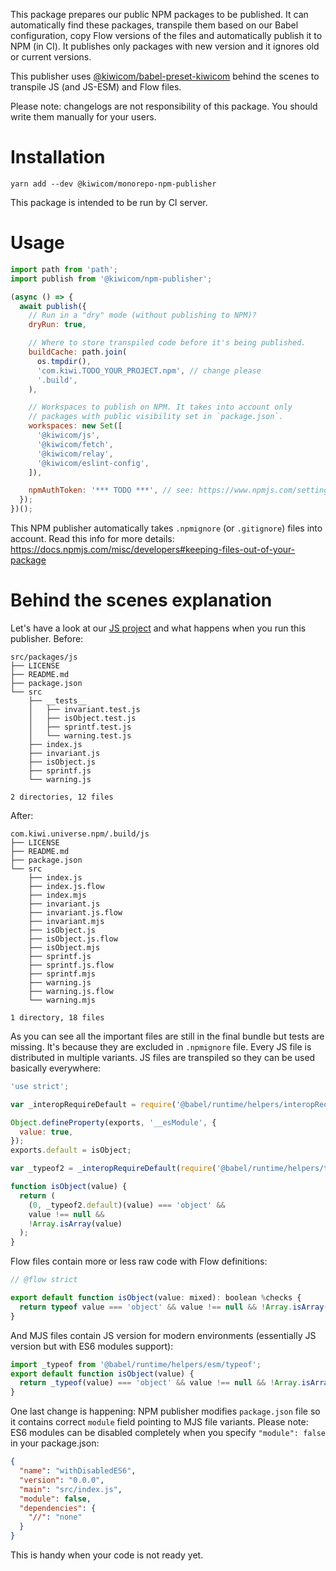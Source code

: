 This package prepares our public NPM packages to be published. It can automatically find these packages, transpile them based on our Babel configuration, copy Flow versions of the files and automatically publish it to NPM (in CI). It publishes only packages with new version and it ignores old or current versions.

This publisher uses [@kiwicom/babel-preset-kiwicom](https://www.npmjs.com/package/@kiwicom/babel-preset-kiwicom) behind the scenes to transpile JS (and JS-ESM) and Flow files.

Please note: changelogs are not responsibility of this package. You should write them manually for your users.

# Installation

```text
yarn add --dev @kiwicom/monorepo-npm-publisher
```

This package is intended to be run by CI server.

<!-- AUTOMATOR:HIRING_BANNER -->



<!-- /AUTOMATOR:HIRING_BANNER -->

# Usage

```js
import path from 'path';
import publish from '@kiwicom/npm-publisher';

(async () => {
  await publish({
    // Run in a "dry" mode (without publishing to NPM)?
    dryRun: true,

    // Where to store transpiled code before it's being published.
    buildCache: path.join(
      os.tmpdir(),
      'com.kiwi.TODO_YOUR_PROJECT.npm', // change please
      '.build',
    ),

    // Workspaces to publish on NPM. It takes into account only
    // packages with public visibility set in `package.json`.
    workspaces: new Set([
      '@kiwicom/js',
      '@kiwicom/fetch',
      '@kiwicom/relay',
      '@kiwicom/eslint-config',
    ]),

    npmAuthToken: '*** TODO ***', // see: https://www.npmjs.com/settings/<USERNAME>/tokens
  });
})();
```

This NPM publisher automatically takes `.npmignore` (or `.gitignore`) files into account. Read this info for more details: https://docs.npmjs.com/misc/developers#keeping-files-out-of-your-package

# Behind the scenes explanation

Let's have a look at our [JS project](https://github.com/kiwicom/js) and what happens when you run this publisher. Before:

```text
src/packages/js
├── LICENSE
├── README.md
├── package.json
└── src
    ├── __tests__
    │   ├── invariant.test.js
    │   ├── isObject.test.js
    │   ├── sprintf.test.js
    │   └── warning.test.js
    ├── index.js
    ├── invariant.js
    ├── isObject.js
    ├── sprintf.js
    └── warning.js

2 directories, 12 files
```

After:

```text
com.kiwi.universe.npm/.build/js
├── LICENSE
├── README.md
├── package.json
└── src
    ├── index.js
    ├── index.js.flow
    ├── index.mjs
    ├── invariant.js
    ├── invariant.js.flow
    ├── invariant.mjs
    ├── isObject.js
    ├── isObject.js.flow
    ├── isObject.mjs
    ├── sprintf.js
    ├── sprintf.js.flow
    ├── sprintf.mjs
    ├── warning.js
    ├── warning.js.flow
    └── warning.mjs

1 directory, 18 files
```

As you can see all the important files are still in the final bundle but tests are missing. It's because they are excluded in `.npmignore` file. Every JS file is distributed in multiple variants. JS files are transpiled so they can be used basically everywhere:

```js
'use strict';

var _interopRequireDefault = require('@babel/runtime/helpers/interopRequireDefault');

Object.defineProperty(exports, '__esModule', {
  value: true,
});
exports.default = isObject;

var _typeof2 = _interopRequireDefault(require('@babel/runtime/helpers/typeof'));

function isObject(value) {
  return (
    (0, _typeof2.default)(value) === 'object' &&
    value !== null &&
    !Array.isArray(value)
  );
}
```

Flow files contain more or less raw code with Flow definitions:

```js
// @flow strict

export default function isObject(value: mixed): boolean %checks {
  return typeof value === 'object' && value !== null && !Array.isArray(value);
}
```

And MJS files contain JS version for modern environments (essentially JS version but with ES6 modules support):

```js
import _typeof from '@babel/runtime/helpers/esm/typeof';
export default function isObject(value) {
  return _typeof(value) === 'object' && value !== null && !Array.isArray(value);
}
```

One last change is happening: NPM publisher modifies `package.json` file so it contains correct `module` field pointing to MJS file variants. Please note: ES6 modules can be disabled completely when you specify `"module": false` in your package.json:

```json
{
  "name": "withDisabledES6",
  "version": "0.0.0",
  "main": "src/index.js",
  "module": false,
  "dependencies": {
    "//": "none"
  }
}
```

This is handy when your code is not ready yet.
